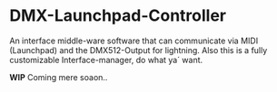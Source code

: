 # DMX-Launchpad-Controller

An interface middle-ware software that can communicate via MIDI (Launchpad) and the DMX512-Output for lightning.
Also this is a fully customizable Interface-manager, do what ya´ want.

**WIP**
Coming mere soaon..
